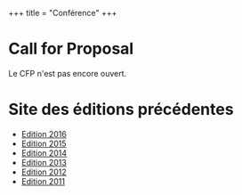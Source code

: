 +++
title = "Conférence"
+++

# Call for Proposal

Le CFP n'est pas encore ouvert.

# Site des éditions précédentes

* [Edition 2016](http://2016.breizhcamp.org)
* [Edition 2015](http://2015.breizhcamp.org)
* [Edition 2014](http://2014.breizhcamp.org)
* [Edition 2013](http://2013.breizhcamp.org)
* [Edition 2012](http://2012.breizhcamp.org)
* [Edition 2011](http://2011.breizhcamp.org)

